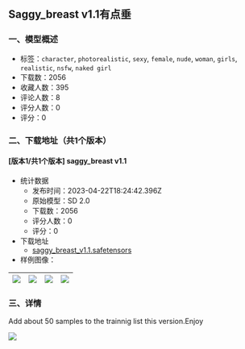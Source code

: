 ## Saggy_breast v1.1有点垂
### 一、模型概述

- 标签：`character`, `photorealistic`, `sexy`, `female`, `nude`, `woman`, `girls`, `realistic`, `nsfw`, `naked girl`
- 下载数：2056
- 收藏人数：395
- 评论人数：8
- 评分人数：0
- 评分：0

### 二、下载地址（共1个版本）

#### [版本1/共1个版本] saggy_breast v1.1

- 统计数据
  - 发布时间：2023-04-22T18:24:42.396Z
  - 原始模型：SD 2.0
  - 下载数：2056
  - 评分人数：0
  - 评分：0
- 下载地址
  - [saggy_breast_v1.1.safetensors](https://civitai.com/api/download/models/52572)
- 样例图像：

| <img src="https://image.civitai.com/xG1nkqKTMzGDvpLrqFT7WA/b223eb0f-385f-4e40-d211-bfad7dcbf100/width=450/567395.jpeg" /> | <img src="https://image.civitai.com/xG1nkqKTMzGDvpLrqFT7WA/6d6886a5-7ac9-4883-2cac-a474d7f21a00/width=450/567711.jpeg" /> | <img src="https://image.civitai.com/xG1nkqKTMzGDvpLrqFT7WA/747b04fa-a428-4920-f30d-cb01f0094a00/width=450/567502.jpeg" /> | <img src="https://image.civitai.com/xG1nkqKTMzGDvpLrqFT7WA/d02d7784-55eb-423d-235e-553bdeed0f00/width=450/567135.jpeg" /> |
| ---- | ---- | ---- | ---- |


### 三、详情
<p>Add about 50 samples to the trainnig list this version.Enjoy</p><img src="https://imagecache.civitai.com/xG1nkqKTMzGDvpLrqFT7WA/3c5a1c8b-eb21-445b-f8d9-51ca18317100/width=525/3c5a1c8b-eb21-445b-f8d9-51ca18317100.jpeg" />